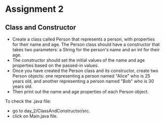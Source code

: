 # Assignment 2

## Class and Constructor

- Create a class called Person that represents a person, with properties for their name and age. The Person class should have a constructor that takes two parameters: a String for the person's name and an int for their age.
- The constructor should set the initial values of the name and age properties based on the passed-in values.
- Once you have created the Person class and its constructor, create two Person objects: one representing a person named "Alice" who is 25 years old, and another representing a person named "Bob" who is 30 years old.
- Then print out the name and age properties of each Person object.
 
To check the .java file:
* go to day_2/ClassAndConstructor/src.
* click on Main.java file.
